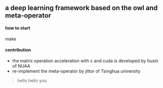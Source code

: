 ## a deep learning framework based on the owl and meta-operator
#### how to start 
make 
#### contribution 
* the matrix operation acceleration with c and cuda is developed by huxin of NUAA 
* re-implement the meta-operator by jittor of Tsinghua university
> hello
> hello you
